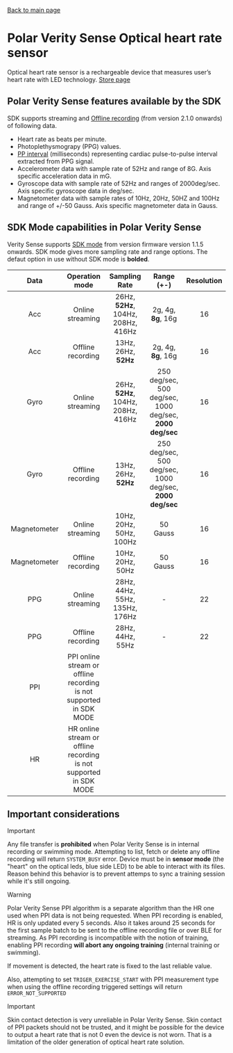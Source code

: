 [Back to main page](../../README.md)

# Polar Verity Sense Optical heart rate sensor

Optical heart rate sensor is a rechargeable device that measures user’s heart rate with LED technology.
[Store page](https://www.polar.com/en/products/accessories/polar-verity-sense)

## Polar Verity Sense features available by the SDK
SDK supports streaming and [Offline recording](../SdkOfflineRecordingExplained.md) (from version 2.1.0 onwards) of following data.

* Heart rate as beats per minute. 
* Photoplethysmograpy (PPG) values.
* [PP interval](./../PPIData.md) (milliseconds) representing cardiac pulse-to-pulse interval extracted from PPG signal.
* Accelerometer data with sample rate of 52Hz and range of 8G. Axis specific acceleration data in mG.
* Gyroscope data with sample rate of 52Hz and ranges of 2000deg/sec. Axis specific gyroscope data in deg/sec.
* Magnetometer data with sample rates of 10Hz, 20Hz, 50HZ and 100Hz and range of +/-50 Gauss. Axis specific magnetometer data in Gauss.

## SDK Mode capabilities in Polar Verity Sense

Verity Sense supports [SDK mode](../SdkModeExplained.md) from version firmware version 1.1.5 onwards. SDK mode gives more sampling rate and range options. The defaut option in use without SDK mode is **bolded**.


| Data        |Operation mode     | Sampling Rate                   | Range (+-)                                           | Resolution |
|:-----------:|:-----------------:|:-------------------------------:|:----------------------------------------------------:|:----------:|
| Acc         | Online streaming  | 26Hz, **52Hz**, 104Hz, 208Hz, 416Hz | 2g, 4g, **8g**, 16g                                      |16          |
| Acc         | Offline recording | 13Hz, 26Hz, **52Hz**                | 2g, 4g, **8g**, 16g                                      |16          |
| Gyro        | Online streaming  | 26Hz, **52Hz**, 104Hz, 208Hz, 416Hz | 250 deg/sec, 500 deg/sec, 1000 deg/sec, **2000 deg/sec** |16          |
| Gyro        | Offline recording | 13Hz, 26Hz, **52Hz**                | 250 deg/sec, 500 deg/sec, 1000 deg/sec, **2000 deg/sec** |16          |
| Magnetometer| Online streaming  | 10Hz, 20Hz, 50Hz, 100Hz         | 50 Gauss                                             |16          |
| Magnetometer| Offline recording | 10Hz, 20Hz, 50Hz                | 50 Gauss                                             |16          |
| PPG         | Online streaming  | 28Hz, 44Hz, 55Hz,  135Hz, 176Hz | -                                                    |22          |
| PPG         | Offline recording | 28Hz, 44Hz, 55Hz                | -                                                    |22          |
| PPI         | PPI online stream or offline recording is not supported in SDK MODE             |
| HR          | HR online stream or offline recording is not supported in SDK MODE              |

## Important considerations

> [!IMPORTANT]
>Any file transfer is **prohibited** when Polar Verity Sense is in internal recording or swimming mode. Attempting to list, fetch or delete any offline recording
will return `SYSTEM_BUSY` error. Device must be in **sensor mode** (the "heart" on the optical leds, blue side LED) to be able to interact with its files. Reason behind this behavior is to prevent attemps to sync a training session while it's still ongoing.

> [!WARNING]
>
> Polar Verity Sense PPI algorithm is a separate algorithm than the HR one used when PPI data is not being requested. When PPI recording is enabled, HR is only updated every 5 seconds. Also it takes around 25 seconds for the first sample batch to be sent to the offline recording file or over BLE for streaming. As PPI recording is incompatible with the notion of training, enabling PPI recording **will abort any ongoing training** (internal training or swimming).
>
> If movement is detected, the heart rate is fixed to the last reliable value.
> 
> Also, attempting to set `TRIGER_EXERCISE_START` with PPI measurement type when using the offline recording triggered settings will return `ERROR_NOT_SUPPORTED`
>

> [!IMPORTANT]
>
> Skin contact detection is very unreliable in Polar Verity Sense. Skin contact of PPI packets should not be trusted, and it might be possible for the device to output a heart rate that is not 0 even the device is not worn. That is a limitation of the older generation of optical heart rate solution.

